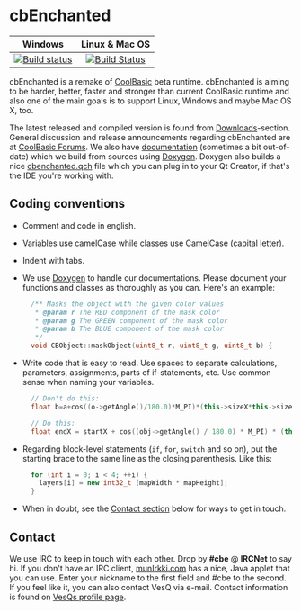 # cbEnchanted
Windows          |  Linux & Mac OS
:-------------------------:|:-------------------------:
[![Build status](https://ci.appveyor.com/api/projects/status/kju0g1vuoykvywir/branch/feature/appveyor?svg=true)](https://ci.appveyor.com/project/PTapioK/cbenchanted/branch/feature/appveyor) |  [![Build Status](https://travis-ci.org/cb-hackers/cbEnchanted.svg?branch=master)](https://travis-ci.org/cb-hackers/cbEnchanted)


cbEnchanted is a remake of [CoolBasic][] beta runtime. cbEnchanted is aiming to be harder, better, faster and stronger than current CoolBasic runtime and also one of the main goals is to support Linux, Windows and maybe Mac OS X, too.

The latest released and compiled version is found from [Downloads][]-section. General discussion and release announcements regarding cbEnchanted are at [CoolBasic Forums][]. We also have [documentation][] (sometimes a bit out-of-date) which we build from sources using [Doxygen][]. Doxygen also builds a nice [cbenchanted.qch][] file which you can plug in to your Qt Creator, if that's the IDE you're working with.

## Coding conventions

* Comment and code in english.
* Variables use camelCase while classes use CamelCase (capital letter).
* Indent with tabs.
* We use [Doxygen][] to handle our documentations. Please document your functions and classes as thoroughly as you can. Here's an example:

  ```c++
    /** Masks the object with the given color values
     * @param r The RED component of the mask color
     * @param g The GREEN component of the mask color
     * @param b The BLUE component of the mask color
     */
    void CBObject::maskObject(uint8_t r, uint8_t g, uint8_t b) {
  ```

* Write code that is easy to read. Use spaces to separate calculations, parameters, assignments, parts of if-statements, etc. Use common sense when naming your variables.

  ```c++
    // Don't do this:
    float b=a+cos((o->getAngle()/180.0)*M_PI)*(this->sizeX*this->sizeY);

    // Do this:
    float endX = startX + cos((obj->getAngle() / 180.0) * M_PI) * (this->sizeX * this->sizeY);
  ```

* Regarding block-level statements (`if`, `for`, `switch` and so on), put the starting brace to the same line as the closing parenthesis. Like this:

  ```c++
    for (int i = 0; i < 4; ++i) {
      layers[i] = new int32_t [mapWidth * mapHeight];
    }
  ```

* When in doubt, see the [Contact section][] below for ways to get in touch.

## Contact

We use IRC to keep in touch with each other. Drop by **#cbe** @ **IRCNet** to say hi. If you don't have an IRC client, [munIrkki.com][] has a nice, Java applet that you can use. Enter your nickname to the first field and #cbe to the second. If you feel like it, you can also contact VesQ via e-mail. Contact information is found on [VesQs profile page][].



  [coolbasic]: http://www.coolbasic.com
  [downloads]: http://latexi95.kapsi.fi/cbEnchanted/
  [coolbasic forums]: http://www.coolbasic.com/phpBB3/viewtopic.php?f=11&t=2702
                      "Topic of cbEnchanted on CoolBasic Forums"
  [documentation]: http://vesq.viuhka.fi/cbe/doc/
  [cbenchanted.qch]: http://vesq.viuhka.fi/cbe/doc/dl/cbenchanted.qch
                     "Qt Compressed Help file for cbEnchanted"
  [doxygen]: http://www.stack.nl/~dimitri/doxygen/
  [contact section]: #contact
  [munirkki.com]: http://www.munirkki.com/ircnet.php "MunIrkki.com, WebIRC, IRCNet"
  [vesqs profile page]: https://github.com/VesQ/

